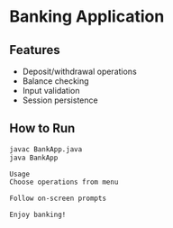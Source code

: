 # Banking Application

## Features
- Deposit/withdrawal operations
- Balance checking
- Input validation
- Session persistence

## How to Run
```bash
javac BankApp.java
java BankApp

Usage
Choose operations from menu

Follow on-screen prompts

Enjoy banking!
